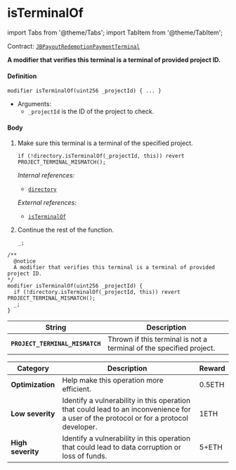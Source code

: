 # isTerminalOf

import Tabs from '@theme/Tabs';
import TabItem from '@theme/TabItem';

Contract: [`JBPayoutRedemptionPaymentTerminal`](/dev/deprecated/v2/contracts/or-payment-terminals/or-abstract/jbpayoutredemptionpaymentterminal/README.md)​‌

<Tabs>
<TabItem value="Step by step" label="Step by step">

**A modifier that verifies this terminal is a terminal of provided project ID.**

#### Definition

```
modifier isTerminalOf(uint256 _projectId) { ... }
```

* Arguments:
  * `_projectId` is the ID of the project to check.

#### Body

1.  Make sure this terminal is a terminal of the specified project.

    ```
    if (!directory.isTerminalOf(_projectId, this)) revert PROJECT_TERMINAL_MISMATCH();
    ```

    _Internal references:_

    * [`directory`](/dev/deprecated/v2/contracts/or-payment-terminals/or-abstract/jbpayoutredemptionpaymentterminal/properties/directory.md)

    _External references:_

    * [`isTerminalOf`](/dev/deprecated/v2/contracts/jbdirectory/read/isterminalof.md)

2.  Continue the rest of the function.

    ```
    _;
    ```

</TabItem>

<TabItem value="Code" label="Code">

```
/**
  @notice
  A modifier that verifies this terminal is a terminal of provided project ID.
*/
modifier isTerminalOf(uint256 _projectId) {
  if (!directory.isTerminalOf(_projectId, this)) revert PROJECT_TERMINAL_MISMATCH();
  _;
}
```

</TabItem>

<TabItem value="Errors" label="Errors">

| String                       | Description                                             |
| ---------------------------- | ------------------------------------------------------- |
| **`PROJECT_TERMINAL_MISMATCH`** | Thrown if this terminal is not a terminal of the specified project. |

</TabItem>

<TabItem value="Bug bounty" label="Bug bounty">

| Category          | Description                                                                                                                            | Reward |
| ----------------- | -------------------------------------------------------------------------------------------------------------------------------------- | ------ |
| **Optimization**  | Help make this operation more efficient.                                                                                               | 0.5ETH |
| **Low severity**  | Identify a vulnerability in this operation that could lead to an inconvenience for a user of the protocol or for a protocol developer. | 1ETH   |
| **High severity** | Identify a vulnerability in this operation that could lead to data corruption or loss of funds.                                        | 5+ETH  |

</TabItem>
</Tabs>
